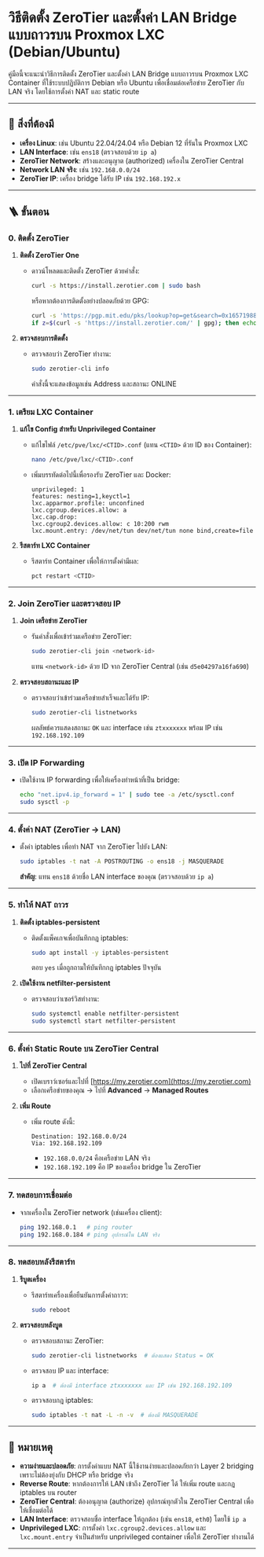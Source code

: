 # วิธีติดตั้ง ZeroTier และตั้งค่า LAN Bridge แบบถาวรบน Proxmox LXC (Debian/Ubuntu)

คู่มือนี้จะแนะนำวิธีการติดตั้ง ZeroTier และตั้งค่า LAN Bridge แบบถาวรบน Proxmox LXC Container ที่ใช้ระบบปฏิบัติการ Debian หรือ Ubuntu เพื่อเชื่อมต่อเครือข่าย ZeroTier กับ LAN จริง โดยใช้การตั้งค่า NAT และ static route

---

## 🧱 สิ่งที่ต้องมี
- **เครื่อง Linux**: เช่น Ubuntu 22.04/24.04 หรือ Debian 12 ที่รันใน Proxmox LXC
- **LAN Interface**: เช่น `ens18` (ตรวจสอบด้วย `ip a`)
- **ZeroTier Network**: สร้างและอนุญาต (authorized) เครื่องใน ZeroTier Central
- **Network LAN จริง**: เช่น `192.168.0.0/24`
- **ZeroTier IP**: เครื่อง bridge ได้รับ IP เช่น `192.168.192.x`

---

## 🪜 ขั้นตอน

### 0. ติดตั้ง ZeroTier
1. **ติดตั้ง ZeroTier One**  
   - ดาวน์โหลดและติดตั้ง ZeroTier ด้วยคำสั่ง:
     ```bash
     curl -s https://install.zerotier.com | sudo bash
     ```
     หรือหากต้องการติดตั้งอย่างปลอดภัยด้วย GPG:
     ```bash
     curl -s 'https://pgp.mit.edu/pks/lookup?op=get&search=0x1657198823E52A61' | sudo gpg --import && \
     if z=$(curl -s 'https://install.zerotier.com/' | gpg); then echo "$z" | sudo bash; fi
     ```

2. **ตรวจสอบการติดตั้ง**  
   - ตรวจสอบว่า ZeroTier ทำงาน:
     ```bash
     sudo zerotier-cli info
     ```
     คำสั่งนี้จะแสดงข้อมูลเช่น Address และสถานะ ONLINE

---

### 1. เตรียม LXC Container
1. **แก้ไข Config สำหรับ Unprivileged Container**  
   - แก้ไขไฟล์ `/etc/pve/lxc/<CTID>.conf` (แทน `<CTID>` ด้วย ID ของ Container):
     ```bash
     nano /etc/pve/lxc/<CTID>.conf
     ```
   - เพิ่มบรรทัดต่อไปนี้เพื่อรองรับ ZeroTier และ Docker:
     ```plaintext
     unprivileged: 1
     features: nesting=1,keyctl=1
     lxc.apparmor.profile: unconfined
     lxc.cgroup.devices.allow: a
     lxc.cap.drop:
     lxc.cgroup2.devices.allow: c 10:200 rwm
     lxc.mount.entry: /dev/net/tun dev/net/tun none bind,create=file
     ```

2. **รีสตาร์ท LXC Container**  
   - รีสตาร์ท Container เพื่อให้การตั้งค่ามีผล:
     ```bash
     pct restart <CTID>
     ```

---

### 2. Join ZeroTier และตรวจสอบ IP
1. **Join เครือข่าย ZeroTier**  
   - รันคำสั่งเพื่อเข้าร่วมเครือข่าย ZeroTier:
     ```bash
     sudo zerotier-cli join <network-id>
     ```
     แทน `<network-id>` ด้วย ID จาก ZeroTier Central (เช่น `d5e04297a16fa690`)

2. **ตรวจสอบสถานะและ IP**  
   - ตรวจสอบว่าเข้าร่วมเครือข่ายสำเร็จและได้รับ IP:
     ```bash
     sudo zerotier-cli listnetworks
     ```
     ผลลัพธ์ควรแสดงสถานะ `OK` และ interface เช่น `ztxxxxxxx` พร้อม IP เช่น `192.168.192.109`

---

### 3. เปิด IP Forwarding
- เปิดใช้งาน IP forwarding เพื่อให้เครื่องทำหน้าที่เป็น bridge:
  ```bash
  echo "net.ipv4.ip_forward = 1" | sudo tee -a /etc/sysctl.conf
  sudo sysctl -p
  ```

---

### 4. ตั้งค่า NAT (ZeroTier → LAN)
- ตั้งค่า iptables เพื่อทำ NAT จาก ZeroTier ไปยัง LAN:
  ```bash
  sudo iptables -t nat -A POSTROUTING -o ens18 -j MASQUERADE
  ```
  **สำคัญ**: แทน `ens18` ด้วยชื่อ LAN interface ของคุณ (ตรวจสอบด้วย `ip a`)

---

### 5. ทำให้ NAT ถาวร
1. **ติดตั้ง iptables-persistent**  
   - ติดตั้งแพ็คเกจเพื่อบันทึกกฎ iptables:
     ```bash
     sudo apt install -y iptables-persistent
     ```
     ตอบ `yes` เมื่อถูกถามให้บันทึกกฎ iptables ปัจจุบัน

2. **เปิดใช้งาน netfilter-persistent**  
   - ตรวจสอบว่าเซอร์วิสทำงาน:
     ```bash
     sudo systemctl enable netfilter-persistent
     sudo systemctl start netfilter-persistent
     ```

---

### 6. ตั้งค่า Static Route บน ZeroTier Central
1. **ไปที่ ZeroTier Central**  
   - เปิดเบราว์เซอร์และไปที่ [https://my.zerotier.com](https://my.zerotier.com)
   - เลือกเครือข่ายของคุณ → ไปที่ **Advanced** → **Managed Routes**

2. **เพิ่ม Route**  
   - เพิ่ม route ดังนี้:
     ```
     Destination: 192.168.0.0/24
     Via: 192.168.192.109
     ```
     - `192.168.0.0/24` คือเครือข่าย LAN จริง
     - `192.168.192.109` คือ IP ของเครื่อง bridge ใน ZeroTier

---

### 7. ทดสอบการเชื่อมต่อ
- จากเครื่องใน ZeroTier network (เช่นเครื่อง client):
  ```bash
  ping 192.168.0.1   # ping router
  ping 192.168.0.184 # ping อุปกรณ์ใน LAN จริง
  ```

---

### 8. ทดสอบหลังรีสตาร์ท
1. **รีบูตเครื่อง**  
   - รีสตาร์ทเครื่องเพื่อยืนยันการตั้งค่าถาวร:
     ```bash
     sudo reboot
     ```

2. **ตรวจสอบหลังบูต**  
   - ตรวจสอบสถานะ ZeroTier:
     ```bash
     sudo zerotier-cli listnetworks  # ต้องแสดง Status = OK
     ```
   - ตรวจสอบ IP และ interface:
     ```bash
     ip a  # ต้องมี interface ztxxxxxxx และ IP เช่น 192.168.192.109
     ```
   - ตรวจสอบกฎ iptables:
     ```bash
     sudo iptables -t nat -L -n -v  # ต้องมี MASQUERADE
     ```

---

## 💬 หมายเหตุ
- **ความง่ายและปลอดภัย**: การตั้งค่าแบบ NAT นี้ใช้งานง่ายและปลอดภัยกว่า Layer 2 bridging เพราะไม่ต้องยุ่งกับ DHCP หรือ bridge จริง
- **Reverse Route**: หากต้องการให้ LAN เข้าถึง ZeroTier ได้ ให้เพิ่ม route และกฎ iptables บน router
- **ZeroTier Central**: ต้องอนุญาต (authorize) อุปกรณ์ทุกตัวใน ZeroTier Central เพื่อให้เชื่อมต่อได้
- **LAN Interface**: ตรวจสอบชื่อ interface ให้ถูกต้อง (เช่น `ens18`, `eth0`) โดยใช้ `ip a`
- **Unprivileged LXC**: การตั้งค่า `lxc.cgroup2.devices.allow` และ `lxc.mount.entry` จำเป็นสำหรับ unprivileged container เพื่อให้ ZeroTier ทำงานได้

---
